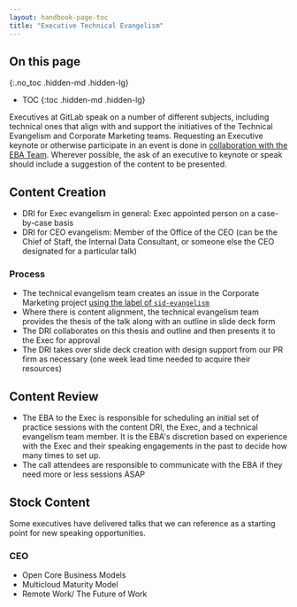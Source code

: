 ```yaml
---
layout: handbook-page-toc
title: "Executive Technical Evangelism"
---
```


## On this page
{:.no_toc .hidden-md .hidden-lg}

- TOC
{:toc .hidden-md .hidden-lg}

Executives at GitLab speak on a number of different subjects, including technical ones that align with and support the initiatives of the Technical Evangelism and Corporate Marketing teams.
Requesting an Executive keynote or otherwise participate in an event is done in [collaboration with the EBA Team](/handbook/eba/#meeting-request-requirements).
Wherever possible, the ask of an executive to keynote or speak should include a suggestion of the content to be presented. 

## Content Creation

* DRI for Exec evangelism in general: Exec appointed person on a case-by-case basis 
* DRI for CEO evangelism: Member of the Office of the CEO (can be the Chief of Staff, the Internal Data Consultant, or someone else the CEO designated for a particular talk)

### Process
* The technical evangelism team creates an issue in the Corporate Marketing project [using the label of `sid-evangelism`](https://gitlab.com/gitlab-com/marketing/corporate-marketing/issues?label_name%5B%5D=sid-evangelism)
* Where there is content alignment, the technical evangelism team provides the thesis of the talk along with an outline in slide deck form
* The DRI collaborates on this thesis and outline and then presents it to the Exec for approval
* The DRI takes over slide deck creation with design support from our PR firm as necessary (one week lead time needed to acquire their resources)

## Content Review

* The EBA to the Exec is responsible for scheduling an initial set of practice sessions with the content DRI, the Exec, and a technical evangelism team member. It is the EBA's discretion based on experience with the Exec and their speaking engagements in the past to decide how many times to set up. 
* The call attendees are responsible to communicate with the EBA if they need more or less sessions ASAP

## Stock Content

Some executives have delivered talks that we can reference as a starting point for new speaking opportunities. 

### CEO

* Open Core Business Models
* Multicloud Maturity Model
* Remote Work/ The Future of Work



